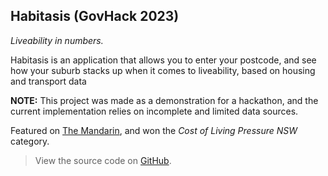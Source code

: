 ## Habitasis (GovHack 2023)

*Liveability in numbers.*

Habitasis is an application that allows you to enter your postcode, and see how your suburb stacks up when it comes to liveability, based on housing and transport data

**NOTE:** This project was made as a demonstration for a hackathon, and the current implementation relies on incomplete and limited data sources.

Featured on [The Mandarin](https://www.themandarin.com.au/228238-govhack-hacking-government-data-to-solve-the-cost-of-living-crisis/), and won the *Cost of Living Pressure NSW* category.

> View the source code on [GitHub](https://github.com/ctrl+alt+elit3/habitasis).